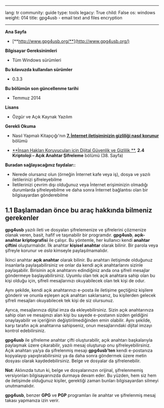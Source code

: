 

---

lang: tr
community: guide
type: tools
legacy: True
child: False
os: windows
weight: 014
title: gpg4usb - email text and files encryption

---

**Ana Sayfa**

- [**http://www.gpg4usb.org/**](http://www.gpg4usb.org/)

**Bilgisayar Gereksinimleri**

- Tüm Windows sürümleri

**Bu kılavuzda kullanılan sürümler**

- 0.3.3

**Bu bölümün son güncellenme tarihi**

- Temmuz 2014

**Lisans**

- Özgür ve Açık Kaynak Yazılım

**Gerekli Okuma**

- Nasıl Yapmalı Kitapçığı'nın [**7. İnternet iletişiminizin gizliliği nasıl korunur**](/tr/chapter-7) bölümü

- [**İnsan Hakları Koruyucuları için Dijital Güvenlik ve Gizlilik **](https://www.frontlinedefenders.org/esecman), **2.4 Kriptoloji – Açık Anahtar Şifreleme** bölümü (38. Sayfa)

**Buradan sağlayacağınız faydalar:**:

- Nerede olursanız olun (örneğin İnternet kafe veya iş), dosya ve yazılı iletilerinizi şifreleyebilme
- İletilerinizi çevrim dışı olduğunuz veya İnternet erişiminizin olmadığı durumlarda şifreleyebilme ve daha sonra İnternet bağlantısı olan bir bilgisayardan gönderebilme

## 1.1 Başlamadan önce bu araç hakkında bilmeniz gerekenler ##

**gpg4usb** yazılı ileti ve dosyaları şifrelemenize ve şifrelerini çözmenize olanak veren, basit, hafif ve taşınabilir bir programdır. **gpg4usb**, **açık-anahtar kriptografisi** ile çalışır. Bu yöntemle, her kullanıcı kendi **anahtar çiftini** oluşturmalıdır. İlk anahtar **kişisel anahtar** olarak bilinir. Bir parola veya şifreyle korunur ve *asla* kimseyle paylaşılmamalıdır.

İkinci anahtar **açık anahtar** olarak bilinir. Bu anahtarı iletişimde olduğunuz insanlarla paylaşabilirsiniz ve onlar da kendi açık anahtarlarını sizinle paylaşabilir. Birisinin açık anahtarını edindiğiniz anda ona şifreli mesajlar göndermeye başlayabilirsiniz. Uyumlu olan tek açık anahtara sahip olan bu kişi olduğu için, şifreli mesajlarınızı okuyabilecek olan tek kişi de odur. 

Aynı şekilde, kendi açık anahtarınızı e-posta ile iletişime geçtiğiniz kişilere gönderir ve onunla eşleşen açık anahtarı saklarsanız, bu kişilerden gelecek şifreli mesajları okuyabilecek tek kişi de siz olursunuz. 

Ayrıca, mesajlarınıza dijital imza da ekleyebilirsiniz. Sizin açık anahtarınıza sahip olan ve mesajınızı alan kişi bu sayede e-postanın sizden geldiğini onaylayabilir ve içeriğinin değiştirilmediğinden emin olabilir. Aynı şekilde, karşı tarafın açık anahtarına sahipseniz, onun mesajlarındaki dijital imzayı kontrol edebilirsiniz. 

**gpg4usb** ile şifreleme anahtar çifti oluşturabilir, açık anahtarı başkalarıyla paylaşmak üzere çıkarabilir, yazılı mesaj oluşturup onu şifreleyebilirsiniz. Açık anahtarı ya/ya da şifrelenmiş mesajı **gpg4usb’ten** kendi e-postanıza kopyalayıp yapıştırabilirsiniz ya da daha sonra göndermek üzere metin dosyası olarak kaydedebilirsiniz. Belge ve dosyalar da şifrelenebilir. 

**Not**: Aklınızda tutun ki, belge ve dosyalarınızın orijinal, şifrelenmemiş versiyonları bilgisayarınızda durmaya devam eder. Bu yüzden, hem siz hem de iletişimde olduğunuz kişiler, gerektiği zaman bunları bilgisayardan silmeyi unutmamalıdır. 

**gpg4usb**, benzer **GPG** ve **PGP** programları ile anahtar ve şifrelenmiş mesaj takası yapmanıza izin verir.   


